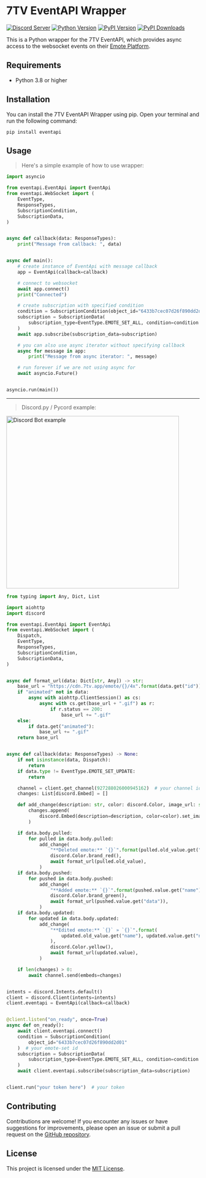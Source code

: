 # 7TV EventAPI Wrapper

[![Discord Server](https://img.shields.io/discord/746360067632136222?label=discord&style=for-the-badge&logo=discord&color=5865F2&logoColor=white)](https://dc.yoggies.dev/)
[![Python Version](https://img.shields.io/badge/python-3.8+-blue.svg?style=for-the-badge&logo=python&logoColor=white)](https://www.python.org/downloads/release/python-380/)
[![PyPI Version](https://img.shields.io/pypi/v/eventapi.svg?style=for-the-badge&color=yellowgreen&logo=pypi&logoColor=white)](https://pypi.org/project/eventapi/)
[![PyPI Downloads](https://img.shields.io/pypi/dm/eventapi?style=for-the-badge&color=blueviolet&logo=pypi&logoColor=white)](https://pypi.org/project/eventapi/)

This is a Python wrapper for the 7TV EventAPI, which provides async access to the websocket events on
their [Emote Platform](https://7tv.app).

## Requirements

- Python 3.8 or higher

## Installation

You can install the 7TV EventAPI Wrapper using pip. Open your terminal and run the following command:

```shell
pip install eventapi
```

## Usage

> Here's a simple example of how to use wrapper:

```python
import asyncio

from eventapi.EventApi import EventApi
from eventapi.WebSocket import (
    EventType,
    ResponseTypes,
    SubscriptionCondition,
    SubscriptionData,
)


async def callback(data: ResponseTypes):
    print("Message from callback: ", data)


async def main():
    # create instance of EventApi with message callback
    app = EventApi(callback=callback)

    # connect to websocket
    await app.connect()
    print("Connected")

    # create subscription with specified condition
    condition = SubscriptionCondition(object_id="6433b7cec07d26f890dd2d01")
    subscription = SubscriptionData(
        subscription_type=EventType.EMOTE_SET_ALL, condition=condition
    )
    await app.subscribe(subscription_data=subscription)

    # you can also use async iterator without specifying callback
    async for message in app:
        print("Message from async iterator: ", message)

    # run forever if we are not using async for
    await asyncio.Future()


asyncio.run(main())
```

<hr>

> Discord.py / Pycord example:

<img src="https://github.com/yoggys/eventapi/blob/master/assets/example_dc.png" alt="Discord Bot example" height="450px">

```python
from typing import Any, Dict, List

import aiohttp
import discord

from eventapi.EventApi import EventApi
from eventapi.WebSocket import (
    Dispatch,
    EventType,
    ResponseTypes,
    SubscriptionCondition,
    SubscriptionData,
)


async def format_url(data: Dict[str, Any]) -> str:
    base_url = "https://cdn.7tv.app/emote/{}/4x".format(data.get("id"))
    if "animated" not in data:
        async with aiohttp.ClientSession() as cs:
            async with cs.get(base_url + ".gif") as r:
                if r.status == 200:
                    base_url += ".gif"
    else:
        if data.get("animated"):
            base_url += ".gif"
    return base_url


async def callback(data: ResponseTypes) -> None:
    if not isinstance(data, Dispatch):
        return
    if data.type != EventType.EMOTE_SET_UPDATE:
        return

    channel = client.get_channel(927288026000945162)  # your channel id
    changes: List[discord.Embed] = []

    def add_change(description: str, color: discord.Color, image_url: str):
        changes.append(
            discord.Embed(description=description, color=color).set_image(url=image_url)
        )

    if data.body.pulled:
        for pulled in data.body.pulled:
            add_change(
                "**Deleted emote:** `{}`".format(pulled.old_value.get("name")),
                discord.Color.brand_red(),
                await format_url(pulled.old_value),
            )
    if data.body.pushed:
        for pushed in data.body.pushed:
            add_change(
                "**Added emote:** `{}`".format(pushed.value.get("name")),
                discord.Color.brand_green(),
                await format_url(pushed.value.get("data")),
            )
    if data.body.updated:
        for updated in data.body.updated:
            add_change(
                "**Edited emote:** `{}` » `{}`".format(
                    updated.old_value.get("name"), updated.value.get("name")
                ),
                discord.Color.yellow(),
                await format_url(updated.value),
            )

    if len(changes) > 0:
        await channel.send(embeds=changes)


intents = discord.Intents.default()
client = discord.Client(intents=intents)
client.eventapi = EventApi(callback=callback)


@client.listen("on_ready", once=True)
async def on_ready():
    await client.eventapi.connect()
    condition = SubscriptionCondition(
        object_id="6433b7cec07d26f890dd2d01"
    )  # your emote-set id
    subscription = SubscriptionData(
        subscription_type=EventType.EMOTE_SET_ALL, condition=condition
    )
    await client.eventapi.subscribe(subscription_data=subscription)


client.run("your token here")  # your token
```



## Contributing

Contributions are welcome! If you encounter any issues or have suggestions for improvements, please open an issue or
submit a pull request on the [GitHub repository](https://github.com/yoggys/eventapi).

## License

This project is licensed under the [MIT License](https://opensource.org/licenses/MIT).
